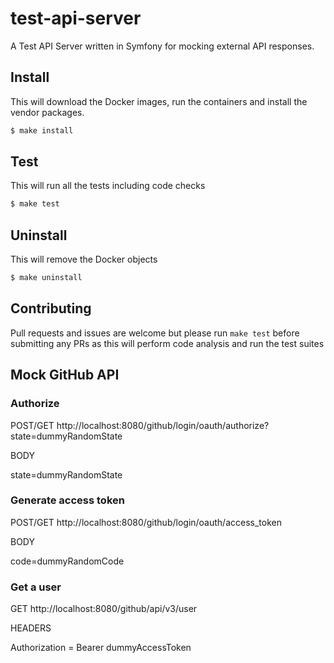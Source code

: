 # test-api-server
A  Test API Server written in Symfony for mocking external API responses.

## Install
This will download the Docker images, run the containers and install the vendor packages.
```bash
$ make install
```
## Test
This will run all the tests including code checks
```bash
$ make test
```
## Uninstall
This will remove the Docker objects
```bash
$ make uninstall
```
## Contributing
Pull requests and issues are welcome but please run `make test` before submitting any PRs as this will perform code analysis and run the test suites
## Mock GitHub API

### Authorize
POST/GET http://localhost:8080/github/login/oauth/authorize?state=dummyRandomState

BODY

state=dummyRandomState

### Generate access token
POST/GET http://localhost:8080/github/login/oauth/access_token

BODY 

code=dummyRandomCode

### Get a user
GET http://localhost:8080/github/api/v3/user

HEADERS 

Authorization = Bearer dummyAccessToken


